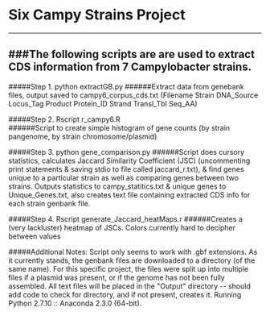 # Six Campy Strains Project
---------------------------


###The following scripts are are used to extract CDS information from 7 Campylobacter strains.
---------------------------------------------------------------------------------------------


#####Step 1. python extractGB.py 
######Extract data from genebank files, output saved to campy6_corpus_cds.txt (Filename Strain DNA_Source Locus_Tag Product Protein_ID Strand Transl_Tbl Seq_AA)

#####Step 2. Rscript r_campy6.R  
######Script to create simple histogram of gene counts (by strain pangenome, by strain chromosome/plasmid)

#####Step 3. python gene_comparison.py 
######Script does cursory statistics, calculates Jaccard Similarity Coefficient (JSC) (uncommenting print statements & saving stdio to file called jaccard_r.txt), & find genes unique to a particular strain as well as comparing genes between two strains. Outputs statistics to campy_statitics.txt & unique genes to Unique_Genes.txt, also creates text file containing extracted CDS info for each strain genbank file.

#####Step 4. Rscript generate_Jaccard_heatMaps.r 
######Creates a (very lackluster) heatmap of JSCs. Colors currently hard to decipher between values

#####Additional Notes: Script only seems to work with .gbf extensions. As it currently stands, the genbank files are downloaded to a directory (of the same name). For this specific project, the files were split up into multiple files if a plasmid was present, or if the genome has not been fully assembled. All text files will be placed in the "Output" directory -- should add code to check for directory, and if not present, creates it. Running Python 2.7.10 :: Anaconda 2.3.0 (64-bit).


